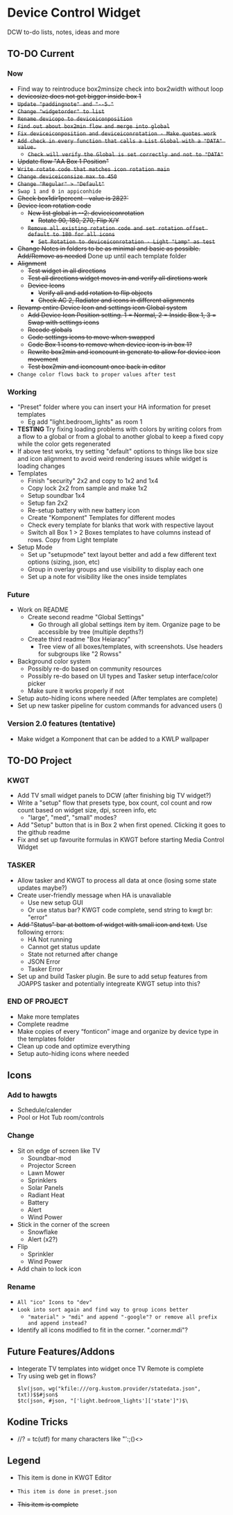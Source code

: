 # Device Control Widget

DCW to-do lists, notes, ideas and more

## TO-DO Current

### Now
- Find way to reintroduce box2minsize check into box2width without loop
- ~~devicosize does not get bigger inside box 1~~
- ~~`Update "paddingnote" and "--5."`~~
- ~~`Change "widgetorder" to list`~~
- ~~`Rename devicopo to deviceiconposition`~~
- ~~`Find out about box2min flow and merge into global`~~
- ~~`Fix deviceiconposition and deviceiconrotation - Make quotes work`~~
- ~~`Add check in every function that calls a List Global with a "DATA" value.`~~
    - ~~`Check will verify the Global is set correctly and not to "DATA"`~~
- ~~Update flow "AA Box 1 Position"~~
- ~~`Write rotate code that matches icon rotation main`~~
- ~~`Change deviceiconsize max to 450`~~
- ~~`Change "Regular" > "Default"`~~
- `Swap 1 and 0 in appiconhide`
- ~~Check box1dir1percent - value is 282?`~~
- ~~Device Icon rotation code~~
    - ~~New list global in --2: deviceiconrotation~~
        - ~~Rotate 90, 180, 270, Flip X/Y~~
    - ~~`Remove all existing rotation code and set rotation offset default to 180 for all icons`~~
        - ~~`Set Rotation to deviceiconrotation - Light "Lamp" as test`~~
- ~~Change Notes in folders to be as minimal and basic as possible. Add/Remove as needed~~ Done up until each template folder
- ~~Alignment~~
    - ~~Test widget in all directions~~
    - ~~Test all directions widget moves in and verify all diretions work~~
    - ~~Device Icons~~
        - ~~Verify all and add rotation to flip objects~~
        - ~~Check AC 2, Radiator and icons in different alignments~~
- ~~Revamp entire Device Icon and settings icon Global system~~
    - ~~Add Device Icon Position setting. 1 = Normal, 2 = Inside Box 1, 3 = Swap with settings icons~~
    - ~~Recode globals~~
    - ~~Code settings icons to move when swapped~~
    - ~~Code Box 1 icons to remove when device icon is in box 1?~~
    - ~~Rewrite box2min and iconcount in generate to allow for device icon movement~~
    - ~~Test box2min and iconcount once back in editor~~
- `Change color flows back to proper values after test`

### Working
- "Preset" folder where you can insert your HA information for preset templates
    - Eg add "light.bedroom_lights" as room 1
- **TESTING** Try fixing loading problems with colors by writing colors from a flow to a global or from a global to another global to keep a fixed copy while the color gets regenerated
- If above test works, try setting "default" options to things like box size and icon alignment to avoid weird rendering issues while widget is loading changes
- Templates
    - Finish "security" 2x2 and copy to 1x2 and 1x4
    - Copy lock 2x2 from sample and make 1x2
    - Setup soundbar 1x4
    - Setup fan 2x2
    - Re-setup battery with new battery icon
    - Create "Komponent" Templates for different modes
    - Check every template for blanks that work with respective layout
    - Switch all Box 1 > 2 Boxes templates to have columns instead of rows. Copy from Light template
- Setup Mode
    - Set up "setupmode" text layout better and add a few different text options (sizing, json, etc)
    - Group in overlay groups and use visibility to display each one
    - Set up a note for visibility like the ones inside templates

### Future
- Work on README
    - Create second readme "Global Settings"
        - Go through all global settings item by item. Organize page to be accessible by tree (multiple depths?)
    - Create third readme "Box Heiaracy"
        - Tree view of all boxes/templates, with screenshots. Use headers for subgroups like "2 Rowss"
- Background color system
    - Possibly re-do based on community resources
    - Possibly re-do based on UI types and Tasker setup interface/color picker
    - Make sure it works properly if not
- Setup auto-hiding icons where needed (After templates are complete)
- Set up new tasker pipeline for custom commands for advanced users ()

### Version 2.0 features (tentative)
- Make widget a Komponent that can be added to a KWLP wallpaper



## TO-DO Project
### KWGT
- Add TV small widget panels to DCW (after finishing big TV widget?)
- Write a "setup" flow that presets type, box count, col count and row count based on widget size, dpi, screen info, etc
    - "large", "med", "small" modes?
- Add "Setup" button that is in Box 2 when first opened. Clicking it goes to the github readme
- Fix and set up favourite formulas in KWGT before starting Media Control Widget

### TASKER
- Allow tasker and KWGT to process all data at once (losing some state updates maybe?)
- Create user-friendly message when HA is unavaliable
    - Use new setup GUI
    - Or use status bar? KWGT code complete, send string to kwgt br: "error"
- ~~Add "Status" bar at bottom of widget with small icon and text.~~ Use following errors:
    - HA Not running
    - Cannot get status update
    - State not returned after change
    - JSON Error
    - Tasker Error
- Set up and build Tasker plugin. Be sure to add setup features from JOAPPS tasker and potentially integreate KWGT setup into this?

### END OF PROJECT
- Make more templates
- Complete readme
- Make copies of every “fonticon” image and organize by device type in the templates folder
- Clean up code and optimize everything
- Setup auto-hiding icons where needed


## Icons
### Add to hawgts
- Schedule/calender
- Pool or Hot Tub room/controls

### Change
- Sit on edge of screen like TV
    - Soundbar-mod
    - Projector Screen 
    - Lawn Mower
    - Sprinklers
    - Solar Panels
    - Radiant Heat
    - Battery
    - Alert
    - Wind Power
- Stick in the corner of the screen
    - Snowflake
    - Alert (x2?)
- Flip
    - Sprinkler
    - Wind Power
- Add chain to lock icon

### Rename
- `All "ico" Icons to "dev"`
- `Look into sort again and find way to group icons better`
    - `"material" > "mdi" and append "-google"? or remove all prefix and append instead?`
- Identify all icons modified to fit in the corner. ".corner.mdi"?

## Future Features/Addons
- Integerate TV templates into widget once TV Remote is complete
- Try using web get in flows?
    ```
    $lv(json, wg("kfile:///org.kustom.provider/statedata.json", txt))$$#json$
    $tc(json, #json, "['light.bedroom_lights']['state']")$\
    ```

## Kodine Tricks
- //? = tc(utf) for many characters like "':;()<>

## Legend
- This item is done in KWGT Editor

- `This item is done in preset.json`

- ~~This item is complete~~
